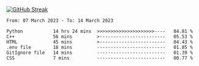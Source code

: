 [![GitHub Streak](https://streak-stats.demolab.com?user=renren-017&theme=sea&hide_border=true&background=DD272700)](https://git.io/streak-stats)

<!--START_SECTION:waka-->

```text
From: 07 March 2023 - To: 14 March 2023

Python           14 hrs 24 mins  >>>>>>>>>>>>>>>>>>>>>----   84.81 %
C++              56 mins         >------------------------   05.53 %
HTML             45 mins         >------------------------   04.43 %
.env file        18 mins         -------------------------   01.85 %
GitIgnore file   14 mins         -------------------------   01.39 %
CSS              7 mins          -------------------------   00.77 %
```

<!--END_SECTION:waka-->
